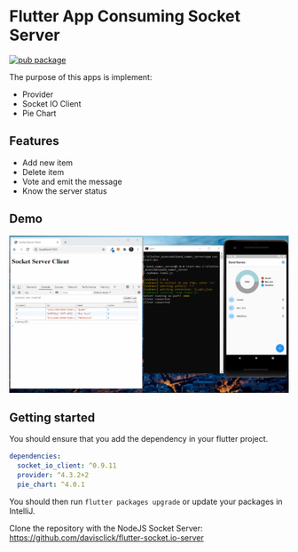# Flutter App Consuming Socket Server

[![pub package](https://img.shields.io/pub/v/keyboard_actions.svg)](https://pub.dartlang.org/packages/keyboard_actions)

The purpose of this apps is implement:
- Provider
- Socket IO Client
- Pie Chart

## Features
- Add new item
- Delete item
- Vote and emit the message
- Know the server status

## Demo

![flutter-socket-server](./external_media/flutter-socket-server.gif)

## Getting started

You should ensure that you add the dependency in your flutter project.
```yaml
dependencies:
  socket_io_client: ^0.9.11
  provider: ^4.3.2+2
  pie_chart: ^4.0.1
```

You should then run `flutter packages upgrade` or update your packages in IntelliJ.

Clone the repository with the NodeJS Socket Server: https://github.com/davisclick/flutter-socket.io-server





